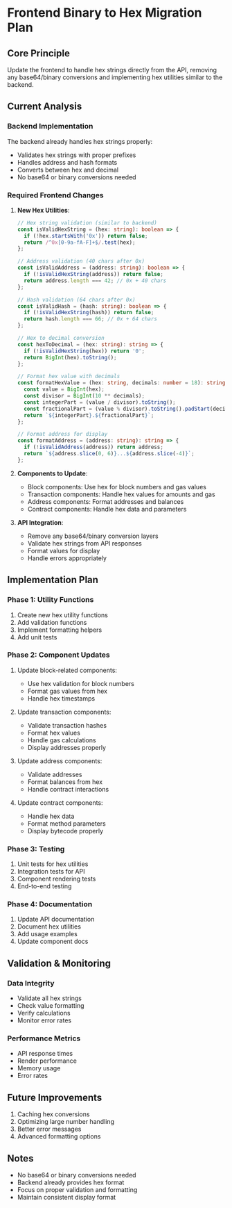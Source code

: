 # Frontend Binary to Hex Migration Plan

## Core Principle
Update the frontend to handle hex strings directly from the API, removing any base64/binary conversions and implementing hex utilities similar to the backend.

## Current Analysis

### Backend Implementation
The backend already handles hex strings properly:
- Validates hex strings with proper prefixes
- Handles address and hash formats
- Converts between hex and decimal
- No base64 or binary conversions needed

### Required Frontend Changes
1. **New Hex Utilities**:
   ```typescript
   // Hex string validation (similar to backend)
   const isValidHexString = (hex: string): boolean => {
     if (!hex.startsWith('0x')) return false;
     return /^0x[0-9a-fA-F]+$/.test(hex);
   };

   // Address validation (40 chars after 0x)
   const isValidAddress = (address: string): boolean => {
     if (!isValidHexString(address)) return false;
     return address.length === 42; // 0x + 40 chars
   };

   // Hash validation (64 chars after 0x)
   const isValidHash = (hash: string): boolean => {
     if (!isValidHexString(hash)) return false;
     return hash.length === 66; // 0x + 64 chars
   };

   // Hex to decimal conversion
   const hexToDecimal = (hex: string): string => {
     if (!isValidHexString(hex)) return '0';
     return BigInt(hex).toString();
   };

   // Format hex value with decimals
   const formatHexValue = (hex: string, decimals: number = 18): string => {
     const value = BigInt(hex);
     const divisor = BigInt(10 ** decimals);
     const integerPart = (value / divisor).toString();
     const fractionalPart = (value % divisor).toString().padStart(decimals, '0');
     return `${integerPart}.${fractionalPart}`;
   };

   // Format address for display
   const formatAddress = (address: string): string => {
     if (!isValidAddress(address)) return address;
     return `${address.slice(0, 6)}...${address.slice(-4)}`;
   };
   ```

2. **Components to Update**:
   - Block components: Use hex for block numbers and gas values
   - Transaction components: Handle hex values for amounts and gas
   - Address components: Format addresses and balances
   - Contract components: Handle hex data and parameters

3. **API Integration**:
   - Remove any base64/binary conversion layers
   - Validate hex strings from API responses
   - Format values for display
   - Handle errors appropriately

## Implementation Plan

### Phase 1: Utility Functions
1. Create new hex utility functions
2. Add validation functions
3. Implement formatting helpers
4. Add unit tests

### Phase 2: Component Updates
1. Update block-related components:
   - Use hex validation for block numbers
   - Format gas values from hex
   - Handle hex timestamps

2. Update transaction components:
   - Validate transaction hashes
   - Format hex values
   - Handle gas calculations
   - Display addresses properly

3. Update address components:
   - Validate addresses
   - Format balances from hex
   - Handle contract interactions

4. Update contract components:
   - Handle hex data
   - Format method parameters
   - Display bytecode properly

### Phase 3: Testing
1. Unit tests for hex utilities
2. Integration tests for API
3. Component rendering tests
4. End-to-end testing

### Phase 4: Documentation
1. Update API documentation
2. Document hex utilities
3. Add usage examples
4. Update component docs

## Validation & Monitoring

### Data Integrity
- Validate all hex strings
- Check value formatting
- Verify calculations
- Monitor error rates

### Performance Metrics
- API response times
- Render performance
- Memory usage
- Error rates

## Future Improvements
1. Caching hex conversions
2. Optimizing large number handling
3. Better error messages
4. Advanced formatting options

## Notes
- No base64 or binary conversions needed
- Backend already provides hex format
- Focus on proper validation and formatting
- Maintain consistent display format
